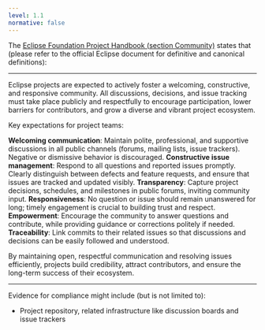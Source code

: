 ```yaml
---
level: 1.1
normative: false
---
```


The [Eclipse Foundation Project Handbook (section Community)](https://www.eclipse.org/projects/handbook/#community) states that (please refer to the official Eclipse document for definitive and canonical definitions):

---

Eclipse projects are expected to actively foster a welcoming, constructive, and responsive community. All discussions, decisions, and issue tracking must take place publicly and respectfully to encourage participation, lower barriers for contributors, and grow a diverse and vibrant project ecosystem.

Key expectations for project teams:

__Welcoming communication__: Maintain polite, professional, and supportive discussions in all public channels (forums, mailing lists, issue trackers). Negative or dismissive behavior is discouraged.
__Constructive issue management__: Respond to all questions and reported issues promptly. Clearly distinguish between defects and feature requests, and ensure that issues are tracked and updated visibly.
__Transparency__: Capture project decisions, schedules, and milestones in public forums, inviting community input.
__Responsiveness__: No question or issue should remain unanswered for long; timely engagement is crucial to building trust and respect.
__Empowerment__: Encourage the community to answer questions and contribute, while providing guidance or corrections politely if needed.
__Traceability__: Link commits to their related issues so that discussions and decisions can be easily followed and understood.

By maintaining open, respectful communication and resolving issues efficiently, projects build credibility, attract contributors, and ensure the long-term success of their ecosystem.

---

Evidence for compliance might include (but is not limited to):

* Project repository, related infrastructure like discussion boards and issue trackers
